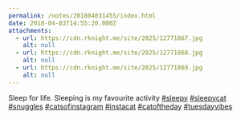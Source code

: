```yaml
---
permalink: /notes/201804031455/index.html
date: 2018-04-03T14:55:20.000Z
attachments:
  - url: https://cdn.rknight.me/site/2025/12771867.jpg
    alt: null
  - url: https://cdn.rknight.me/site/2025/12771868.jpg
    alt: null
  - url: https://cdn.rknight.me/site/2025/12771869.jpg
    alt: null
---
```


Sleep for life. Sleeping is my favourite activity <a href="https://pixelfed.social/discover/tags/sleepy?src=hash" title="#sleepy" class="u-url hashtag" rel="external nofollow noopener">#sleepy</a> <a href="https://pixelfed.social/discover/tags/sleepycat?src=hash" title="#sleepycat" class="u-url hashtag" rel="external nofollow noopener">#sleepycat</a> <a href="https://pixelfed.social/discover/tags/snuggles?src=hash" title="#snuggles" class="u-url hashtag" rel="external nofollow noopener">#snuggles</a> <a href="https://pixelfed.social/discover/tags/catsofinstagram?src=hash" title="#catsofinstagram" class="u-url hashtag" rel="external nofollow noopener">#catsofinstagram</a> <a href="https://pixelfed.social/discover/tags/instacat?src=hash" title="#instacat" class="u-url hashtag" rel="external nofollow noopener">#instacat</a> <a href="https://pixelfed.social/discover/tags/catoftheday?src=hash" title="#catoftheday" class="u-url hashtag" rel="external nofollow noopener">#catoftheday</a> <a href="https://pixelfed.social/discover/tags/tuesdayvibes?src=hash" title="#tuesdayvibes" class="u-url hashtag" rel="external nofollow noopener">#tuesdayvibes</a>
